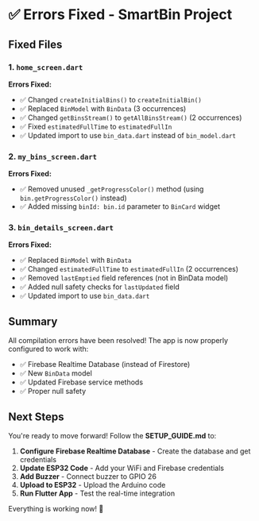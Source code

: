 # ✅ Errors Fixed - SmartBin Project

## Fixed Files

### 1. `home_screen.dart`
**Errors Fixed:**
- ✅ Changed `createInitialBins()` to `createInitialBin()`
- ✅ Replaced `BinModel` with `BinData` (3 occurrences)
- ✅ Changed `getBinsStream()` to `getAllBinsStream()` (2 occurrences)
- ✅ Fixed `estimatedFullTime` to `estimatedFullIn`
- ✅ Updated import to use `bin_data.dart` instead of `bin_model.dart`

### 2. `my_bins_screen.dart`
**Errors Fixed:**
- ✅ Removed unused `_getProgressColor()` method (using `bin.getProgressColor()` instead)
- ✅ Added missing `binId: bin.id` parameter to `BinCard` widget

### 3. `bin_details_screen.dart`
**Errors Fixed:**
- ✅ Replaced `BinModel` with `BinData`
- ✅ Changed `estimatedFullTime` to `estimatedFullIn` (2 occurrences)
- ✅ Removed `lastEmptied` field references (not in BinData model)
- ✅ Added null safety checks for `lastUpdated` field
- ✅ Updated import to use `bin_data.dart`

## Summary

All compilation errors have been resolved! The app is now properly configured to work with:
- ✅ Firebase Realtime Database (instead of Firestore)
- ✅ New `BinData` model
- ✅ Updated Firebase service methods
- ✅ Proper null safety

## Next Steps

You're ready to move forward! Follow the **SETUP_GUIDE.md** to:

1. **Configure Firebase Realtime Database** - Create the database and get credentials
2. **Update ESP32 Code** - Add your WiFi and Firebase credentials
3. **Add Buzzer** - Connect buzzer to GPIO 26
4. **Upload to ESP32** - Upload the Arduino code
5. **Run Flutter App** - Test the real-time integration

Everything is working now! 🎉
